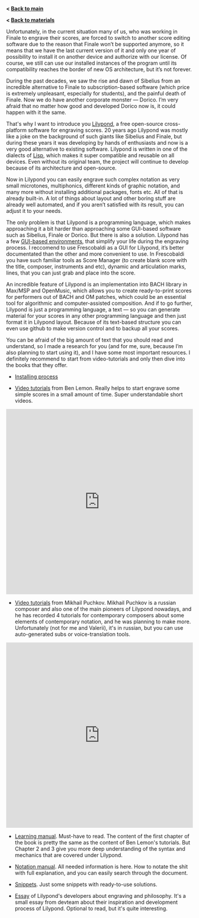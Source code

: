 **< [Back to main](../index.md)**

**< [Back to materials](../materials.md)**

Unfortunately, in the current situation many of us, who was working in Finale to engrave their scores, are forced to switch to another score editing software due to the reason that Finale won’t be supported anymore, so it means that we have the last current version of it and only one year of possibility to install it on another device and authorize with our license. Of course, we still can use our installed instances of the program until its compatibility reaches the border of new OS architecture, but it’s not forever.

During the past decades, we saw the rise and dawn of Sibelius from an incredible alternative to Finale to subscription-based software (which price is extremely unpleasant, especially for students), and the painful death of Finale. Now we do have another corporate monster — Dorico. I’m very afraid that no matter how good and developed Dorico now is, it could happen with it the same.

That's why I want to introduce you [Lilypond](http://lilypond.org/), a free open-source cross-platform software for engraving scores. 20 years ago Lilypond was mostly like a joke on the background of such giants like Sibelius and Finale, but during these years it was developing by hands of enthusiasts and now is a very good alternative to existing software. Lilypond is written in one of the dialects of [Lisp](https://en.wikipedia.org/wiki/Lisp_(programming_language)), which makes it super compatible and reusable on all devices. Even without its original team, the project will continue to develop because of its architecture and open-source.

Now in Lilypond you can easily engrave such complex notation as very small microtones, multiphonics, different kinds of graphic notation, and many more without installing additional packages, fonts etc. All of that is already built-in. A lot of things about layout and other boring stuff are already well automated, and if you aren’t satisfied with its result, you can adjust it to your needs.

The only problem is that Lilypond is a programming language, which makes approaching it a bit harder than approaching some GUI-based software such as Sibelius, Finale or Dorico. But there is also a solution. Lilypond has a few [GUI-based environments](https://lilypond.org/easier-editing.html), that simplify your life during the engraving process. I reccomend to use Frescobaldi as a GUI for Lilypond, it’s better documentated than the other and more convenient to use. In Frescobaldi you have such familiar tools as Score Manager (to create blank score with the title, composer, instruments and etc), dynamic and articulation marks, lines, that you can just grab and place into the score.

An incredible feature of Lilypond is an implementation into BACH library in Max/MSP and OpenMusic, which allows you to create ready-to-print scores for performers out of BACH and OM patches, which could be an essential tool for algorithmic and computer-assisted composition. And if to go further, Lilypond is just a programming language, a text — so you can generate material for your scores in any other programming language and then just format it in Lilypond layout. Because of its text-based structure you can even use github to make version control and to backup all your scores.

You can be afraid of the big amount of text that you should read and understand, so I made a research for you (and for me, sure, because I’m also planning to start using it), and I have some most important resources. I definitely recommend to start from video-tutorials and only then dive into the books that they offer.

- [Installing process](https://lilypond.org/doc/v2.24/Documentation/learning/installing)

- [Video tutorials](https://youtube.com/playlist?list=PLHi8BvxILUV6x9FqEmZiYrEj6VMGmTKjt&si=EvQ59bfyJH42t1sx) from Ben Lemon. Really helps to start engrave some simple scores in a small amount of time. Super understandable short videos.
<iframe width="100%" height="500" src="https://www.youtube.com/embed/videoseries?si=uG4Yx4gEeuy02TO1&amp;list=PLHi8BvxILUV6x9FqEmZiYrEj6VMGmTKjt" title="YouTube video player" frameborder="0" allow="accelerometer; autoplay; clipboard-write; encrypted-media; gyroscope; picture-in-picture; web-share" referrerpolicy="strict-origin-when-cross-origin" allowfullscreen></iframe>
<br>

- [Video tutorials](https://youtube.com/playlist?list=PL3frlaLiaXz_zQmiGbGeh3Q96sO6nt-l-&si=7NbAqGWTvvA7Wnnl) from Mikhail Puchkov. Mikhail Puchkov is a russian composer and also one of the main pioneers of Lilypond nowadays, and he has recorded 4 tutorials for contemporary composers about some elements of contemporary notation, and he was planning to make more. Unfortunately (not for me and Valerii), it's in russian, but you can use auto-generated subs or voice-translation tools.
<iframe width="100%" height="500" src="https://www.youtube.com/embed/videoseries?si=7NbAqGWTvvA7Wnnl&amp;list=PL3frlaLiaXz_zQmiGbGeh3Q96sO6nt-l-" title="YouTube video player" frameborder="0" allow="accelerometer; autoplay; clipboard-write; encrypted-media; gyroscope; picture-in-picture; web-share" referrerpolicy="strict-origin-when-cross-origin" allowfullscreen></iframe>
<br>

- [Learning manual](https://lilypond.org/doc/v2.24/Documentation/web/learning). Must-have to read. The content of the first chapter of the book is pretty the same as the content of Ben Lemon's tutorials. But Chapter 2 and 3 give you more deep understanding of the syntax and mechanics that are covered under Lilypond. 

- [Notation manual](https://lilypond.org/doc/v2.24/Documentation/web/notation). All needed information is here. How to notate the shit with full explanation, and you can easily search through the document.

- [Snippets](https://lilypond.org/doc/v2.24/Documentation/web/snippets). Just some snippets with ready-to-use solutions.

- [Essay](https://lilypond.org/essay.html) of Lilypond's developers about engraving and philosophy. It's a small essay from devteam about their inspiration and development process of Lilypond. Optional to read, but it's quite interesting.